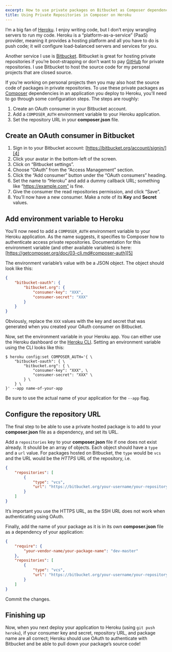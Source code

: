 ```yaml
---
excerpt: How to use private packages on Bitbucket as Composer dependencies for PHP projects on Heroku.
title: Using Private Repositories in Composer on Heroku
---
```

I’m a big fan of [Heroku][1].
I enjoy writing code, but I don’t enjoy wrangling servers to run my code.
Heroku is a “platform-as-a-service” (PaaS) provider, meaning it provides a hosting platform and all you have to do is push code; it will configure load-balanced servers and services for you.

Another service I use is [Bitbucket][2].
Bitbucket is great for hosting private repositories if you’re boot-strapping or don’t want to pay [GitHub][3] for private repositories.
I use Bitbucket to host the source code for my personal projects that are closed source.

If you’re working on personal projects then you may also host the source code of packages in private repositories.
To use these private packages as [Composer][4] dependencies in an application you deploy to Heroku, you’ll need to go through some configuration steps.
The steps are roughly:

1. Create an OAuth consumer in your Bitbucket account.
2. Add a `COMPOSER_AUTH` environment variable to your Heroku application.
3. Set the repository URL in your **composer.json** file.

## Create an OAuth consumer in Bitbucket
1. Sign in to your Bitbucket account: [https://bitbucket.org/account/signin/][4]
2. Click your avatar in the bottom-left of the screen.
3. Click on “Bitbucket settings”.
4. Choose “OAuth” from the “Access Management” section.
5. Click the “Add consumer” button under the “OAuth consumers” heading.
6. Set the name to “Heroku” and add a dummy callback URL; something like “https://example.com” is fine.
7. Give the consumer the read repositories permission, and click “Save”.
8. You’ll now have a new consumer. Make a note of its **Key** and **Secret** values.

## Add environment variable to Heroku
You’ll now need to add a `COMPOSER_AUTH` environment variable to your Heroku application.
As the name suggests, it specifies to Composer how to authenticate access private repositories.
Documentation for this environment variable (and other available variables) is here:
[https://getcomposer.org/doc/03-cli.md#composer-auth][5]

The environment variable’s value with be a JSON object. The object should look like this:

```json
{
    "bitbucket-oauth": {
        "bitbucket.org": {
            "consumer-key": "XXX",
            "consumer-secret": "XXX"
        }
    }
}
```

Obviously, replace the `XXX` values with the key and secret that was generated when you created your OAuth consumer on Bitbucket.

Now, set the environment variable in your Heroku app.
You can either use the Heroku dashboard or the [Heroku CLI][6].
Setting an environment variable using the CLI looks like this:

```text
$ heroku config:set COMPOSER_AUTH='{ \
    "bitbucket-oauth": { \
        "bitbucket.org": { \
            "consumer-key": "XXX", \
            "consumer-secret": "XXX" \
        } \
    } \
}' --app name-of-your-app
```

Be sure to use the actual name of your application for the `--app` flag.

## Configure the repository URL
The final step to be able to use a private hosted package is to add to your **composer.json** file as a dependency, and set its URL.

Add a `repositories` key to your **composer.json** file if one does not exist already.
It should be an array of objects.
Each object should have a `type` and a `url` value.
For packages hosted on Bitbucket, the `type` would be `vcs` and the URL would be the _HTTPS_ URL of the repository, i.e.

```json
{
    "repositories": [
        {
            "type": "vcs",
            "url": "https://bitbucket.org/your-username/your-repository-name.git"
        }
    ]
}
```

It’s important you use the HTTPS URL, as the SSH URL does not work when authenticating using OAuth.

Finally, add the name of your package as it is in its own **composer.json** file as a dependency of your application:

```json
{
    "require": {
        "your-vendor-name/your-package-name": "dev-master"
    },
    "repositories": [
        {
            "type": "vcs",
            "url": "https://bitbucket.org/your-username/your-repository-name.git"
        }
    ]
}
```

Commit the changes.

## Finishing up
Now, when you next deploy your application to Heroku (using `git push heroku`), if your consumer key and secret, repository URL, and package name are all correct; Heroku should use OAuth to authenticate with Bitbucket and be able to pull down your package’s source code!

[1]: https://heroku.com/
[2]: https://bitbucket.org/
[3]: https://github.com/
[4]: https://bitbucket.org/account/signin/
[5]: https://getcomposer.org/doc/03-cli.md#composer-auth
[6]: https://devcenter.heroku.com/articles/heroku-cli
